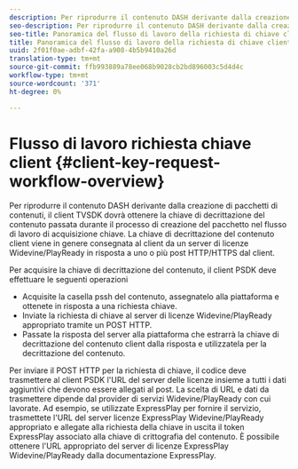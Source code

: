 ```yaml
---
description: Per riprodurre il contenuto DASH derivante dalla creazione di pacchetti di contenuti, il client TVSDK dovrà ottenere la chiave di decrittazione del contenuto passata durante il processo di creazione del pacchetto nel flusso di lavoro di acquisizione chiave. La chiave di decrittazione del contenuto client viene in genere consegnata al client da un server di licenze Widevine/PlayReady in risposta a uno o più post HTTP/HTTPS dal client.
seo-description: Per riprodurre il contenuto DASH derivante dalla creazione di pacchetti di contenuti, il client TVSDK dovrà ottenere la chiave di decrittazione del contenuto passata durante il processo di creazione del pacchetto nel flusso di lavoro di acquisizione chiave. La chiave di decrittazione del contenuto client viene in genere consegnata al client da un server di licenze Widevine/PlayReady in risposta a uno o più post HTTP/HTTPS dal client.
seo-title: Panoramica del flusso di lavoro della richiesta di chiave client
title: Panoramica del flusso di lavoro della richiesta di chiave client
uuid: 2f01f0ae-adbf-42fa-a908-4b5b9410a26d
translation-type: tm+mt
source-git-commit: ffb993889a78ee068b9028cb2bd896003c5d4d4c
workflow-type: tm+mt
source-wordcount: '371'
ht-degree: 0%

---
```



# Flusso di lavoro richiesta chiave client {#client-key-request-workflow-overview}

Per riprodurre il contenuto DASH derivante dalla creazione di pacchetti di contenuti, il client TVSDK dovrà ottenere la chiave di decrittazione del contenuto passata durante il processo di creazione del pacchetto nel flusso di lavoro di acquisizione chiave. La chiave di decrittazione del contenuto client viene in genere consegnata al client da un server di licenze Widevine/PlayReady in risposta a uno o più post HTTP/HTTPS dal client.

Per acquisire la chiave di decrittazione del contenuto, il client PSDK deve effettuare le seguenti operazioni

* Acquisite la casella pssh del contenuto, assegnatelo alla piattaforma e ottenete in risposta a una richiesta chiave.
* Inviate la richiesta di chiave al server di licenze Widevine/PlayReady appropriato tramite un POST HTTP.
* Passate la risposta del server alla piattaforma che estrarrà la chiave di decrittazione del contenuto client dalla risposta e utilizzatela per la decrittazione del contenuto.

Per inviare il POST HTTP per la richiesta di chiave, il codice deve trasmettere al client PSDK l&#39;URL del server delle licenze insieme a tutti i dati aggiuntivi che devono essere allegati al post. La scelta di URL e dati da trasmettere dipende dal provider di servizi Widevine/PlayReady con cui lavorate. Ad esempio, se utilizzate ExpressPlay per fornire il servizio, trasmettete l&#39;URL del server licenze ExpressPlay Widevine/PlayReady appropriato e allegate alla richiesta della chiave in uscita il token ExpressPlay associato alla chiave di crittografia del contenuto. È possibile ottenere l&#39;URL appropriato del server di licenze ExpressPlay Widevine/PlayReady dalla documentazione ExpressPlay.